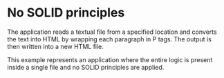 # No SOLID principles

The application reads a textual file from a specified location and converts the text into HTML by wrapping each paragraph in P tags. The output is then written into a new HTML file.

This example represents an application where the entire logic is present inside a single file and no SOLID principles are applied.